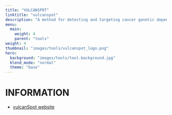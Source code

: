 ```yaml
---
title: "VULCANSPOT"
linktitle: "vulcanspot"
description: "A method for detecting and targeting cancer genetic dependencies."
menu:
  main:
    weight: 4
    parent: "tools"
weight: 4
thumbnail: "images/tools/vulcanspot_logo.png"
hero:
  background: "images/tools/tool-background.jpg"
  blend_mode: "normal"
  theme: "base"
---
```


# INFORMATION

- [vulcanSpot website](http://vulcanspot.org/)
